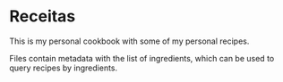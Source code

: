 # Receitas

This is my personal cookbook with some of my personal recipes.

Files contain metadata with the list of ingredients, which can be used to query recipes by ingredients.
